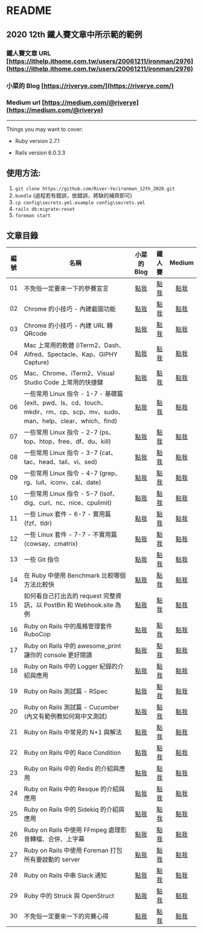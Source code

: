# README
## 2020 12th 鐵人賽文章中所示範的範例
### 鐵人賽文章 URL [https://ithelp.ithome.com.tw/users/20061211/ironman/2976](https://ithelp.ithome.com.tw/users/20061211/ironman/2976)
### 小菜的 Blog [https://riverye.com/](https://riverye.com/)
### Medium url [https://medium.com/@riverye](https://medium.com/@riverye)

---

Things you may want to cover:

* Ruby version 2.7.1

* Rails version 6.0.3.3

## 使用方法:
1. `git clone https://github.com/River-Ye/ironman_12th_2020.git`
2. `bundle` (過程若有錯誤，依錯誤，將缺的補齊即可)
3. `cp config\secrets.yml.example config\secrets.yml`
4. `rails db:migrate:reset`
5. `foreman start`

## 文章目錄
| 編號 | 名稱                                                                                                               |                                                                            小菜的 Blog                                                                             |                         鐵人賽                         |                   Medium                    |
|:----:| ----------------------------------------------------------------------------------------------------------------- |:------------------------------------------------------------------------------------------------------------------------------------------------------------------:|:------------------------------------------------------:|:-------------------------------------------:|
|  01  | 不免俗一定要來一下的參賽宣言                                                                                           |                                             [點我](https://riverye.com/2020/09/06/Day01-不免俗一定要來一下的參賽宣言/)                                             | [點我](https://ithelp.ithome.com.tw/articles/10233527) | [點我](https://link.medium.com/i4b4cs2Yy9)  |
|  02  | Chrome 的小技巧 - 內建截圖功能                                                                                        |                                             [點我](https://riverye.com/2020/09/07/Day02-Chrome-的小技巧-內建截圖功能/)                                             | [點我](https://ithelp.ithome.com.tw/articles/10234563) | [點我](https://link.medium.com/oZb6FTK0y9)  |
|  03  | Chrome 的小技巧 - 內建 URL 轉 QRcode                                                                                 |                                          [點我](https://riverye.com/2020/09/08/Day03-Chrome-的小技巧-內建-URL-轉-QRcode/)                                          | [點我](https://ithelp.ithome.com.tw/articles/10234819) | [點我](https://link.medium.com/9vaGB6oFA9)  |
|  04  | Mac 上常用的軟體 (iTerm2、Dash、Alfred、Spectacle、Kap、GIPHY Capture)                                                |                         [點我](https://riverye.com/2020/09/09/Day04-Mac-上常用的軟體-iTerm2、Dash、Alfred、Spectacle、Kap、GIPHY-Capture/)                         | [點我](https://ithelp.ithome.com.tw/articles/10235051) | [點我](https://link.medium.com/MtQHdCtkC9)  |
|  05  | Mac、Chrome、iTerm2、Visual Studio Code 上常用的快捷鍵                                                                |                                [點我](https://riverye.com/2020/09/10/Day05-Mac、Chrome、iTerm2、Visual-Studio-Code-上常用的快捷鍵/)                                | [點我](https://ithelp.ithome.com.tw/articles/10235273) | [點我](https://link.medium.com/BZq1ehbZD9)  |
|  06  | 一些常用 Linux 指令 - 1-7 - 基礎篇 (exit、pwd、ls、cd、touch、mkdir、rm、cp、scp、mv、sudo、man、help、clear、which、find) | [點我](https://riverye.com/2020/09/11/Day06-一些常用-Linux-指令-1-7-基礎篇-exit、pwd、ls、cd、touch、mkdir、rm、cp、scp、mv、sudo、man、help、clear、which、find/) | [點我](https://ithelp.ithome.com.tw/articles/10235530) | [點我](https://link.medium.com/fi1zYzsEF9)  |
|  07  | 一些常用 Linux 指令 - 2-7 (ps、top、htop、free、df、du、kill)                                                          |                              [點我](https://riverye.com/2020/09/12/Day07-一些常用-Linux-指令-2-7-ps、top、htop、free、df、du、kill/)                               | [點我](https://ithelp.ithome.com.tw/articles/10235798) | [點我](https://link.medium.com/KnBM0DriH9)  |
|  08  | 一些常用 Linux 指令 - 3-7 (cat、tac、head、tail、vi、sed)                                                              |                                [點我](https://riverye.com/2020/09/13/Day08-一些常用-Linux-指令-3-7-cat、tac、head、tail、vi、sed/)                                 | [點我](https://ithelp.ithome.com.tw/articles/10236105) | [點我](https://link.medium.com/4hDsZdhXI9)  |
|  09  | 一些常用 Linux 指令 - 4-7 (grep、rg、luit、iconv、cal、date)                                                           |                              [點我](https://riverye.com/2020/09/14/Day09-一些常用-Linux-指令-4-7-grep、rg、luit、iconv、cal、date/)                               | [點我](https://ithelp.ithome.com.tw/articles/10236391) | [點我](https://link.medium.com/YFjvigcCK9)  |
|  10  | 一些常用 Linux 指令 - 5-7 (lsof、dig、curl、nc、nice、cpulimit)                                                        |                             [點我](https://riverye.com/2020/09/15/Day10-一些常用-Linux-指令-5-7-lsof、dig、curl、nc、nice、cpulimit/)                              | [點我](https://ithelp.ithome.com.tw/articles/10236845) | [點我](https://link.medium.com/It3HtR6gM9)  |
|  11  | 一些 Linux 套件 - 6-7 - 實用篇 (fzf、tldr)                                                                            |                                         [點我](https://riverye.com/2020/09/16/Day11-一些-Linux-套件-6-7-實用篇-fzf、tldr/)                                         | [點我](https://ithelp.ithome.com.tw/articles/10237413) | [點我](https://link.medium.com/W5OE67YVN9)  |
|  12  | 一些 Linux 套件 - 7-7 - 不實用篇 (cowsay、cmatrix)                                                                    |                                     [點我](https://riverye.com/2020/09/17/Day12-一些-Linux-套件-7-7-不實用篇-cowsay、cmatrix/)                                     | [點我](https://ithelp.ithome.com.tw/articles/10238183) | [點我](https://link.medium.com/IaMPuOTAP9)  |
|  13  | 一些 Git 指令                                                                                                        |                                                    [點我](https://riverye.com/2020/09/18/Day13-一些-Git-指令/)                                                     | [點我](https://ithelp.ithome.com.tw/articles/10238939) | [點我](https://link.medium.com/Mmx5PSNfR9)  |
|  14  | 在 Ruby 中使用 Benchmark 比較哪個方法比較快                                                                             |                                     [點我](https://riverye.com/2020/09/19/Day14-在-Ruby-中使用-Benchmark-比較哪個方法比較快/)                                      | [點我](https://ithelp.ithome.com.tw/articles/10239641) | [點我](https://link.medium.com/epApulKUS9)  |
|  15  | 如何看自己打出去的 request 完整資訊，以 PostBin 和 Webhook.site 為例                                                      |                         [點我](https://riverye.com/2020/09/20/Day15-如何看自己打出去的-request-完整資訊，以-PostBin-和-Webhook-site-為例/)                         | [點我](https://ithelp.ithome.com.tw/articles/10240421) | [點我](https://link.medium.com/jTboFdd7U9)  |
|  16  | Ruby on Rails 中的風格管理套件 RuboCop                                                                                 |                                        [點我](https://riverye.com/2020/09/21/Day16-Ruby-on-Rails-中的風格管理套件-RuboCop/)                                        | [點我](https://ithelp.ithome.com.tw/articles/10240956) | [點我](https://link.medium.com/fx6sSkzeW9)  |
|  17  | Ruby on Rails 中的 awesome_print 讓你的 console 更好閱讀                                                               |                               [點我](https://riverye.com/2020/09/22/Day17-Ruby-on-Rails-中的-awesome-print-讓你的-console-更好閱讀/)                               | [點我](https://ithelp.ithome.com.tw/articles/10241726) | [點我](https://link.medium.com/RDfLdOCrY9)  |
|  18  | Ruby on Rails 中的 Logger 紀錄的介紹與應用                                                                              |                                      [點我](https://riverye.com/2020/09/23/Day18-Ruby-on-Rails-中的-Logger-紀錄的介紹與應用/)                                      | [點我](https://ithelp.ithome.com.tw/articles/10242280) | [點我](https://link.medium.com/9T7n8giyZ9)  |
|  19  | Ruby on Rails 測試篇 - RSpec                                                                                         |                                              [點我](https://riverye.com/2020/09/24/Day19-Ruby-on-Rails-測試篇-RSpec/)                                              | [點我](https://ithelp.ithome.com.tw/articles/10242906) | [點我](https://link.medium.com/M8qWBUbd19)  |
|  20  | Ruby on Rails 測試篇 - Cucumber (內文有範例教如何寫中文測試)                                                              |                               [點我](https://riverye.com/2020/09/25/Day20-Ruby-on-Rails-測試篇-Cucumber-內文有範例教如何寫中文測試/)                               | [點我](https://ithelp.ithome.com.tw/articles/10243344) | [點我](https://link.medium.com/uP1cmw5R29)  |
|  21  | Ruby on Rails 中常見的 N+1 與解法                                                                                      |                                          [點我](https://riverye.com/2020/09/26/Day21-Ruby-on-Rails-中常見的-N-1-與解法/)                                           | [點我](https://ithelp.ithome.com.tw/articles/10244142) | [點我](https://link.medium.com/w4c3ApZw49)  |
|  22  | Ruby on Rails 中的 Race Condition                                                                                    |                                          [點我](https://riverye.com/2020/09/27/Day22-Ruby-on-Rails-中的-Race-Condition/)                                           | [點我](https://ithelp.ithome.com.tw/articles/10244812) | [點我](https://link.medium.com/AUCVQnUb69)  |
|  23  | Ruby on Rails 中的 Redis 的介紹與應用                                                                                  |                                        [點我](https://riverye.com/2020/09/28/Day23-Ruby-on-Rails-中的-Redis-的介紹與應用/)                                         | [點我](https://ithelp.ithome.com.tw/articles/10245246) | [點我](https://link.medium.com/V8n6I2TQ79)  |
|  24  | Ruby on Rails 中的 Resque 的介紹與應用                                                                                 |                                        [點我](https://riverye.com/2020/09/29/Day24-Ruby-on-Rails-中的-Resque-的介紹與應用/)                                        | [點我](https://ithelp.ithome.com.tw/articles/10245939) | [點我](https://link.medium.com/Qz9SocIv99)  |
|  25  | Ruby on Rails 中的 Sidekiq 的介紹與應用                                                                                |                                       [點我](https://riverye.com/2020/09/30/Day25-Ruby-on-Rails-中的-Sidekiq-的介紹與應用/)                                        | [點我](https://ithelp.ithome.com.tw/articles/10246607) | [點我](https://link.medium.com/RPXFvaCabab) |
|  26  | Ruby on Rails 中使用 FFmpeg 處理影音轉檔、合併、上字幕                                                                    |                                [點我](https://riverye.com/2020/10/01/Day26-Ruby-on-Rails-中使用-FFmpeg-處理影音轉檔、合併、上字幕/)                                | [點我](https://ithelp.ithome.com.tw/articles/10247454) | [點我](https://link.medium.com/Z5b8hjxVdab) |
|  27  | Ruby on Rails 中使用 Foreman 打包所有要啟動的 server                                                                    |                                 [點我](https://riverye.com/2020/10/02/Day27-Ruby-on-Rails-中使用-Foreman-打包所有要啟動的-server/)                                 | [點我](https://ithelp.ithome.com.tw/articles/10247491) | [點我](https://link.medium.com/bWT6dLpueab) |
|  28  | Ruby on Rails 中串 Slack 通知                                                                                         |                                            [點我](https://riverye.com/2020/10/03/Day28-Ruby-on-Rails-中串-Slack-通知/)                                             | [點我](https://ithelp.ithome.com.tw/articles/10247920) | [點我](https://link.medium.com/tYwlNOicgab) |
|  29  | Ruby 中的 Struck 與 OpenStruct                                                                                        |                                            [點我](https://riverye.com/2020/10/04/Day29-Ruby-中的-Struck-與-OpenStruct/)                                            | [點我](https://ithelp.ithome.com.tw/articles/10249081) | [點我](https://link.medium.com/YGEc5Qnqjab) |
|  30  | 不免俗一定要來一下的完賽心得                                                                                              |                                             [點我](https://riverye.com/2020/10/05/Day30-不免俗一定要來一下的完賽心得/)                                             | [點我](https://ithelp.ithome.com.tw/articles/10249150) | [點我](https://link.medium.com/0GPyFPxqkab)                   |
